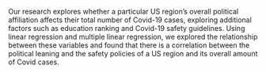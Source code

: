 Our research explores whether a particular US region’s overall political affiliation affects their total number of Covid-19 cases, exploring additional factors such as education ranking and Covid-19 safety guidelines. Using linear regression and multiple linear regression, we explored the relationship between these variables and found that there is a correlation between the political leaning and the safety policies of a US region and its overall amount of Covid cases.

